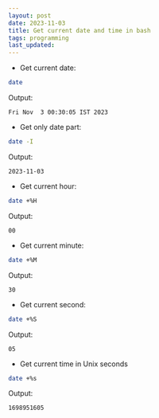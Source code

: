 ```yaml
---
layout: post
date: 2023-11-03
title: Get current date and time in bash
tags: programming
last_updated:
---
```


* Get current date:
```bash
date
```
Output:
```
Fri Nov  3 00:30:05 IST 2023
```

* Get only date part:
```bash
date -I
```
Output:
```
2023-11-03
```

* Get current hour:
```bash
date +%H
```
Output:
```
00
```

* Get current minute:
```bash
date +%M
```
Output:
```
30
```

* Get current second:
```bash
date +%S
```
Output:
```
05
```

* Get current time in Unix seconds
```bash
date +%s
```
Output:
```
1698951605
```